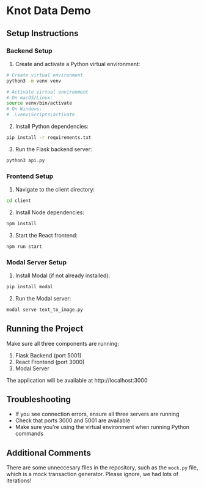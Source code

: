 # Knot Data Demo

## Setup Instructions

### Backend Setup
1. Create and activate a Python virtual environment:
```bash
# Create virtual environment
python3 -m venv venv

# Activate virtual environment
# On macOS/Linux:
source venv/bin/activate
# On Windows:
# .\venv\Scripts\activate
```

2. Install Python dependencies:
```bash
pip install -r requirements.txt
```

3. Run the Flask backend server:
```bash
python3 api.py
```

### Frontend Setup
1. Navigate to the client directory:
```bash
cd client
```

2. Install Node dependencies:
```bash
npm install
```

3. Start the React frontend:
```bash
npm run start
```

### Modal Server Setup
1. Install Modal (if not already installed):
```bash
pip install modal
```

2. Run the Modal server:
```bash
modal serve text_to_image.py
```

## Running the Project
Make sure all three components are running:
1. Flask Backend (port 5001)
2. React Frontend (port 3000)
3. Modal Server

The application will be available at http://localhost:3000

## Troubleshooting
- If you see connection errors, ensure all three servers are running
- Check that ports 3000 and 5001 are available
- Make sure you're using the virtual environment when running Python commands

## Additional Comments
There are some unneccesary files in the repository, such as the `mock.py` file, which is a mock transaction generator. Please ignore, we had lots of iterations!